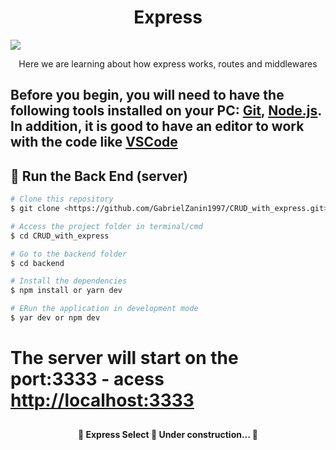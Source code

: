 <h1 align="center">Express</h1> 
<img src="https://img.shields.io/static/v1?label=Blog&message=Zanin&color=7159c1&style=for-the-badge&logo=ghost"/>

<p align="center">Here we are learning about how express works, routes and middlewares</p>

<h2 Pré-requisitos />

Before you begin, you will need to have the following tools installed on your PC:
[Git](https://git-scm.com), [Node.js](https://nodejs.org/en/). 
In addition, it is good to have an editor to work with the code like [VSCode](https://code.visualstudio.com/)

<h2> 🎲 Run the Back End (server) </h2>

```bash
# Clone this repository
$ git clone <https://github.com/GabrielZanin1997/CRUD_with_express.git>

# Access the project folder in terminal/cmd
$ cd CRUD_with_express

# Go to the backend folder
$ cd backend

# Install the dependencies
$ npm install or yarn dev

# ERun the application in development mode
$ yar dev or npm dev
```

# The server will start on the port:3333 - acess <http://localhost:3333>

<h2 🛠 Technology </h2>

<h3 The tools were used in the construction of the project: </h3>

<h4 - [Node.js](https://nodejs.org/en/) </h2>
<h4 - [Javascript](https://www.javascriptlang.org/) </h2>
<h4 - [express.js](https://expressjs.com/en) </h2>

<h4 align="center"> 
	🚧  Express Select 🚀 Under construction...  🚧
</h4>

